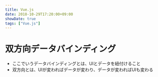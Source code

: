 ```yaml
---
title: Vue.js
date: 2018-10-29T17:20:00+09:00
showDate: true
tags: ["Vue.js"]
---
```


# 双方向データバインディング
- ここでいうデータバインディングとは、UIとデータを紐付けること
- 双方向とは、UIが変わればデータが変わり、データが変わればUIも変わる

# 
